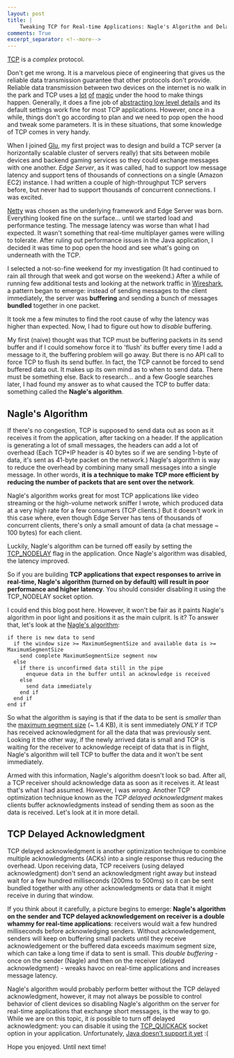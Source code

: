 ```yaml
---
layout: post
title: |
    Tweaking TCP for Real-time Applications: Nagle's Algorithm and Delayed Acknowledgment
comments: True
excerpt_separator: <!--more-->
---
```


[TCP](https://en.wikipedia.org/wiki/Transmission_Control_Protocol) is a *complex* protocol.

Don't get me wrong. It is a marvelous piece of engineering that gives us the reliable data transmission guarantee that other protocols don't provide. Reliable data transmission between two devices on the internet is no walk in the park and TCP uses a [lot](https://en.wikipedia.org/wiki/Transmission_Control_Protocol#Flow_control) [of](https://en.wikipedia.org/wiki/TCP_congestion_control) [magic](https://en.wikipedia.org/wiki/TCP_window_scale_option) under the hood to make things happen. Generally, it does a fine job of [abstracting low level details](https://codeahoy.com/2016/05/06/good-abstractions-have-fewer-leaks/) and its default settings work fine for most TCP applications. However, once in a while, things don't go according to plan and we need to pop open the hood and tweak some parameters. It is in these situations, that some knowledge of TCP comes in very handy.

 <!--more-->

When I joined [Glu](https://www.glu.com/), my first project was to design and build a TCP server (a horizontally scalable cluster of servers really) that sits between mobile devices and backend gaming services so they could exchange messages with one another. *Edge Server*, as it was called, had to support low message latency and support tens of thousands of connections on a single (Amazon EC2) instance. I had written a couple of high-throughput TCP servers before, but never had to support thousands of concurrent connections. I was excited.

[Netty](https://netty.io/) was chosen as the underlying framework and Edge Server was born. Everything looked fine on the surface... until we started load and performance testing. The message latency was worse than what I had expected. It wasn't something that real-time multiplayer games were willing to tolerate. After ruling out performance issues in the Java application, I decided it was time to pop open the hood and see what's going on underneath with the TCP.

I selected a not-so-fine weekend for my investigation (It had continued to rain all through that week and got worse on the weekend.) After a while of running few additional tests and looking at the network traffic in [Wireshark](https://www.wireshark.org/), a pattern began to emerge: instead of sending messages to the client immediately, the server was **buffering** and sending a bunch of messages **bundled** together in one packet.

It took me a few minutes to find the root cause of why the latency was higher than expected. Now, I had to figure out how to *disable* buffering.

My first (naive) thought was that TCP must be buffering packets in its send buffer and if I could somehow force it to 'flush' its buffer every time I add a message to it, the buffering problem will go away. But there is no API call to force TCP to flush its send buffer. In fact, the TCP cannot be forced to send buffered data out. It makes up its own mind as to when to send data. There must be something else. Back to research... and a few Google searches later, I had found my answer as to what caused the TCP to buffer data: something called the **Nagle's algorithm**.

## Nagle's Algorithm

If there's no congestion, TCP is supposed to send data out as soon as it receives it from the application, after tacking on a header. If the application is generating a lot of small messages, the headers can add a lot of overhead (Each TCP+IP header is 40 bytes so if we are sending 1-byte of data, it's sent as 41-byte packet on the network.) Nagle's algorithm is way to reduce the overhead by combining many small messages into a single message. In other words, **it is a technique to make TCP more efficient by reducing the number of packets that are sent over the network**.

Nagle's algorithm works great for most TCP applications like video streaming or the high-volume network sniffer I wrote, which produced data at a very high rate for a few consumers (TCP clients.) But it doesn't work in this case where, even though Edge Server has tens of thousands of concurrent clients, there's only a small amount of data (a chat message ~ 100 bytes) for each client.

Luckily, Nagle's algorithm can be turned off easily by setting the [TCP_NODELAY](http://download.java.net/jdk7/archive/b123/docs/api/java/net/SocketOptions.html#TCP_NODELAY) flag in the application. Once Nagle's algorithm was disabled, the latency improved.

So if you are building **TCP applications that expect responses to arrive in real-time, Nagle's algorithm (turned on by default) will result in poor performance and higher latency**. You should consider disabling it using the TCP_NODELAY socket option.

I could end this blog post here. However, it won't be fair as it paints Nagle's algorithm in poor light and positions it as the main culprit. Is it? To answer that, let's look at the [Nagle's algorithm](https://en.wikipedia.org/wiki/Nagle's_algorithm):

```
if there is new data to send
  if the window size >= MaximumSegmentSize and available data is >= MaximumSegmentSize
    send complete MaximumSegmentSize segment now
  else
    if there is unconfirmed data still in the pipe
      enqueue data in the buffer until an acknowledge is received
    else
      send data immediately
    end if
  end if
end if
```

So what the algorithm is saying is that if the data to be sent is *smaller* than the [maximum segment size](https://en.wikipedia.org/wiki/Maximum_segment_size) (~ 1.4 KB), it is sent immediately *ONLY* if TCP has received acknowledgment for all the data that was previously sent. Looking it the other way, if the newly arrived data is small and TCP is waiting for the receiver to acknowledge receipt of data that is in flight, Nagle's algorithm will tell TCP to buffer the data and it won't be sent immediately.

Armed with this information, Nagle's algorithm doesn't look so bad. After all, a TCP receiver should acknowledge data as soon as it receives it. At least that's what I had assumed. However, I was *wrong*. Another TCP optimization technique known as the *TCP delayed acknowledgment* makes clients buffer acknowledgments instead of sending them as soon as the data is received. Let's look at it in more detail.

## TCP Delayed Acknowledgment

TCP delayed acknowledgment is another optimization technique to combine multiple acknowledgments (ACKs) into a single response thus reducing the overhead. Upon receiving data, TCP receivers (using delayed acknowledgment) don't send an acknowledgment right away but instead wait for a few hundred milliseconds (200ms to 500ms) so it can be sent bundled together with any other acknowledgments or data that it might receive in during that window.

If you think about it carefully, a picture begins to emerge: **Nagle's algorithm on the sender and TCP delayed acknowledgement on receiver is a double whammy for real-time applications**: receivers would wait a few hundred milliseconds before acknowledging senders. Without acknowledgement, senders will keep on buffering small packets until they receive acknowledgement or the buffered data exceeds maximum segment size, which can take a long time if data to sent is small. This *double buffering* - once on the sender (Nagle) and then on the receiver (delayed acknowledgment) - wreaks havoc on real-time applications and increases message latency.

Nagle's algorithm would probably perform better without the TCP delayed acknowledgment, however, it may not always be possible to control behavior of client devices so disabling Nagle's algorithm on the server for real-time applications that exchange short messages, is the way to go. While we are on this topic, it *is* possible to turn off delayed acknowledgment: you can disable it using the [TCP_QUICKACK](TCP_QUICKACK) socket option in your application. Unfortunately, [Java doesn't support it yet](https://bugs.openjdk.java.net/browse/JDK-8145635) :(

Hope you enjoyed. Until next time!
